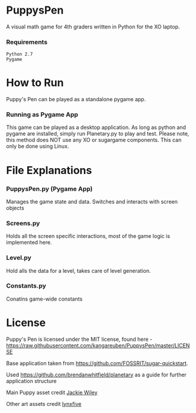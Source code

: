 PuppysPen
=========

A visual math game for 4th graders written in Python for the XO laptop.

### Requirements
	Python 2.7
	Pygame

How to Run
=========

Puppy's Pen can be played as a standalone pygame app.

### Running as Pygame App

This game can be played as a desktop application. As long as python and pygame are installed, simply run Planetary.py to play and test. Please note, this method does NOT use any XO or sugargame components. This can only be done using Linux.



File Explanations
=================

<!--### activity.py (Entry point)-->


### PuppysPen.py (Pygame App)
Manages the game state and data. Switches and interacts with screen objects

### Screens.py
Holds all the screen specific interactions, most of the game logic is implemented here.

### Level.py
Hold alls the data for a level, takes care of level generation.

### Constants.py
Conatins game-wide constants



License
=======

Puppy's Pen is licensed under the MIT license, found here -  https://raw.githubusercontent.com/kangareuben/PuppysPen/master/LICENSE

Base application taken from https://github.com/FOSSRIT/sugar-quickstart.

Used https://github.com/brendanwhitfield/planetary as a guide for further application structure

Main Puppy asset credit [Jackie Wiley](http://jlw6587.wix.com/portfolio)

Other art assets credit [lynxfive](https://github.com/lynxfive)
